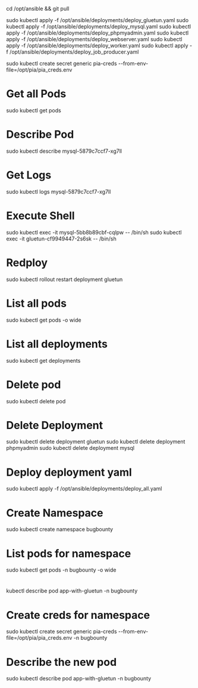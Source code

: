 cd /opt/ansible && git pull

sudo kubectl apply -f /opt/ansible/deployments/deploy_gluetun.yaml
sudo kubectl apply -f /opt/ansible/deployments/deploy_mysql.yaml
sudo kubectl apply -f /opt/ansible/deployments/deploy_phpmyadmin.yaml
sudo kubectl apply -f /opt/ansible/deployments/deploy_webserver.yaml
sudo kubectl apply -f /opt/ansible/deployments/deploy_worker.yaml
sudo kubectl apply -f /opt/ansible/deployments/deploy_job_producer.yaml

sudo kubectl create secret generic pia-creds --from-env-file=/opt/pia/pia_creds.env


# Get all Pods
sudo kubectl get pods

# Describe Pod
sudo kubectl describe mysql-5879c7ccf7-xg7ll

# Get Logs
sudo kubectl logs mysql-5879c7ccf7-xg7ll

# Execute Shell
sudo kubectl exec -it mysql-5bb8b89cbf-cqlpw -- /bin/sh
sudo kubectl exec -it gluetun-cf9949447-2s6sk -- /bin/sh

# Redploy
sudo kubectl rollout restart deployment gluetun


# List all pods
sudo kubectl get pods -o wide

# List all deployments
sudo kubectl get deployments

# Delete pod
sudo kubectl delete pod <mysql-pod-name>

# Delete Deployment
sudo kubectl delete deployment gluetun
sudo kubectl delete deployment phpmyadmin
sudo kubectl delete deployment mysql

# Deploy deployment yaml
sudo kubectl apply -f /opt/ansible/deployments/deploy_all.yaml

# Create Namespace
sudo kubectl create namespace bugbounty

# List pods for namespace
sudo kubectl get pods -n bugbounty -o wide

#
kubectl describe pod app-with-gluetun -n bugbounty

# Create creds for namespace
sudo kubectl create secret generic pia-creds --from-env-file=/opt/pia/pia_creds.env -n bugbounty

# Describe the new pod
sudo kubectl describe pod app-with-gluetun -n bugbounty











